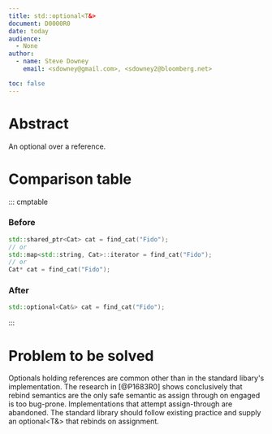```yaml
---
title: std::optional<T&>
document: D0000R0
date: today
audience:
  - None
author:
  - name: Steve Downey
    email: <sdowney@gmail.com>, <sdowney2@bloomberg.net>

toc: false
---
```


# Abstract
An optional over a reference.

# Comparison table

::: cmptable

### Before
```c++
std::shared_ptr<Cat> cat = find_cat("Fido");
// or
std::map<std::string, Cat>::iterator = find_cat("Fido");
// or
Cat* cat = find_cat("Fido");
```
### After
```c++
std::optional<Cat&> cat = find_cat("Fido");
```

:::

# Problem to be solved
Optionals holding references are common other than in the standard libary's implementation. The research in [@P1683R0] shows conclusively that rebind semantics are the only safe semantic as assign through on engaged is too bug-prone. Implementations that attempt assign-through are abandoned. The standard library should follow existing practice and supply an optional<T&> that rebinds on assignment.
